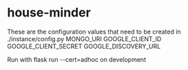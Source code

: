 # house-minder

These are the configuration values that need to be created in ./instance/config.py
MONGO_URI
GOOGLE_CLIENT_ID 
GOOGLE_CLIENT_SECRET 
GOOGLE_DISCOVERY_URL 


Run with flask run --cert=adhoc on development